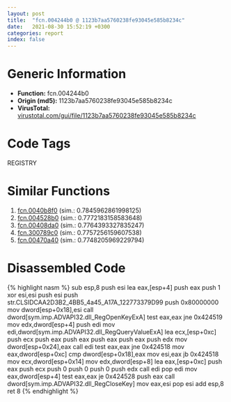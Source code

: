 ```yaml
---
layout: post
title:  "fcn.004244b0 @ 1123b7aa5760238fe93045e585b8234c"
date:   2021-08-30 15:52:19 +0300
categories: report
index: false
---
```


# Generic Information
- **Function:** fcn.004244b0
- **Origin (md5):** 1123b7aa5760238fe93045e585b8234c
- **VirusTotal:** [virustotal.com/gui/file/1123b7aa5760238fe93045e585b8234c][virustotal_ref]

# Code Tags
<span class="tag" id="REGISTRY">REGISTRY</span>


# Similar Functions

1. [fcn.0040b8f0][similar_1_ref] (sim.: 0.7845962861998125)
2. [fcn.004528b0][similar_2_ref] (sim.: 0.7772183158583648)
3. [fcn.00408da0][similar_3_ref] (sim.: 0.7764393327835247)
4. [fcn.300789c0][similar_4_ref] (sim.: 0.7757256159607538)
5. [fcn.00470a40][similar_5_ref] (sim.: 0.7748205969229794)


# Disassembled Code

{% highlight nasm %}
sub esp,8
push esi
lea eax,[esp+4]
push eax
push 1
xor esi,esi
push esi
push str.CLSIDCAA2D3B2_4BB5_4a45_A17A_122773379D99
push 0x80000000
mov dword[esp+0x18],esi
call dword[sym.imp.ADVAPI32.dll_RegOpenKeyExA]
test eax,eax
jne 0x424519
mov edx,dword[esp+4]
push edi
mov edi,dword[sym.imp.ADVAPI32.dll_RegQueryValueExA]
lea ecx,[esp+0xc]
push ecx
push eax
push eax
push eax
push eax
push edx
mov dword[esp+0x24],eax
call edi
test eax,eax
jne 0x424518
mov eax,dword[esp+0xc]
cmp dword[esp+0x18],eax
mov esi,eax
jb 0x424518
mov ecx,dword[esp+0x14]
mov edx,dword[esp+8]
lea eax,[esp+0xc]
push eax
push ecx
push 0
push 0
push 0
push edx
call edi
pop edi
mov eax,dword[esp+4]
test eax,eax
je 0x424528
push eax
call dword[sym.imp.ADVAPI32.dll_RegCloseKey]
mov eax,esi
pop esi
add esp,8
ret 8
{% endhighlight %}


[similar_1_ref]: /report/fcn.0040b8f0@0aa2d73a5300dff2412388945614b507
[similar_2_ref]: /report/fcn.004528b0@289859175c221b107317af7727d26c17
[similar_3_ref]: /report/fcn.00408da0@0403abd1e9e066fc89cddd5736647282
[similar_4_ref]: /report/fcn.300789c0@0a3653d3e8fb1320d70b4e1441359302
[similar_5_ref]: /report/fcn.00470a40@ec199daf84c7d2c754bb8d013dd4880e
[virustotal_ref]: https://www.virustotal.com/gui/file/1123b7aa5760238fe93045e585b8234c